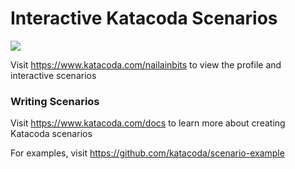 # Interactive Katacoda Scenarios

[![](http://shields.katacoda.com/katacoda/nailainbits/count.svg)](https://www.katacoda.com/nailainbits "Get your profile on Katacoda.com")

Visit https://www.katacoda.com/nailainbits to view the profile and interactive scenarios

### Writing Scenarios
Visit https://www.katacoda.com/docs to learn more about creating Katacoda scenarios

For examples, visit https://github.com/katacoda/scenario-example
